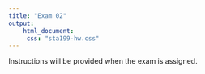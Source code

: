 ```yaml
---
title: "Exam 02"
output: 
    html_document: 
     css: "sta199-hw.css"
---
```


Instructions will be provided when the exam is assigned.
